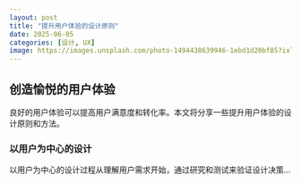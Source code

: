 ```yaml
---
layout: post
title: "提升用户体验的设计原则"
date: 2025-06-05
categories: [设计, UX]
image: https://images.unsplash.com/photo-1494438639946-1ebd1d20bf85?ixlib=rb-1.2.1&auto=format&fit=crop&w=1347&q=80
---
```


## 创造愉悦的用户体验

良好的用户体验可以提高用户满意度和转化率。本文将分享一些提升用户体验的设计原则和方法。

### 以用户为中心的设计

以用户为中心的设计过程从理解用户需求开始，通过研究和测试来验证设计决策... 